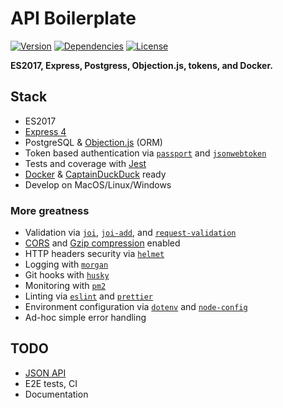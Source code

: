 # API Boilerplate

[![Version](https://img.shields.io/github/package-json/v/rafamel/rest-api-boilerplate.svg)](https://github.com/rafamel/rest-api-boilerplate) <!-- [![Build Status](https://travis-ci.org/rafamel/rest-api-boilerplate.svg)](https://travis-ci.org/rafamel/rest-api-boilerplate) [![Coverage](https://img.shields.io/coveralls/rafamel/rest-api-boilerplate.svg)](https://coveralls.io/github/rafamel/rest-api-boilerplate) --> [![Dependencies](https://david-dm.org/rafamel/rest-api-boilerplate/status.svg)](https://david-dm.org/rafamel/rest-api-boilerplate) [![License](https://img.shields.io/github/license/rafamel/rest-api-boilerplate.svg)](https://github.com/rafamel/rest-api-boilerplate/blob/master/LICENSE)

**ES2017, Express, Postgress, Objection.js, tokens, and Docker.**

## Stack

* ES2017
* [Express 4](https://expressjs.com/)
* PostgreSQL & [Objection.js](https://github.com/vincit/objection.js) (ORM)
* Token based authentication via [`passport`](http://passportjs.org/) and [`jsonwebtoken`](https://github.com/auth0/node-jsonwebtoken)
* Tests and coverage with [Jest](https://facebook.github.io/jest/)
* [Docker](https://www.docker.com/) & [CaptainDuckDuck](https://captainduckduck.com) ready
* Develop on MacOS/Linux/Windows

### More greatness

* Validation via [`joi`](https://github.com/hapijs/joi/), [`joi-add`](https://github.com/rafamel/joi-add), and [`request-validation`](https://github.com/rafamel/request-validation)
* [CORS](https://github.com/expressjs/cors) and [Gzip compression](https://github.com/expressjs/compression) enabled
* HTTP headers security via [`helmet`](https://github.com/helmetjs/helmet)
* Logging with [`morgan`](https://github.com/expressjs/morgan)
* Git hooks with [`husky`](https://github.com/typicode/husky)
* Monitoring with [`pm2`](https://github.com/Unitech/pm2)
* Linting via [`eslint`](https://eslint.org/) and [`prettier`](https://prettier.io/)
* Environment configuration via [`dotenv`](https://github.com/motdotla/dotenv) and [`node-config`](https://github.com/lorenwest/node-config)
* Ad-hoc simple error handling

## TODO

* [JSON API](https://jsonapi.org/format/)
* E2E tests, CI
* Documentation
